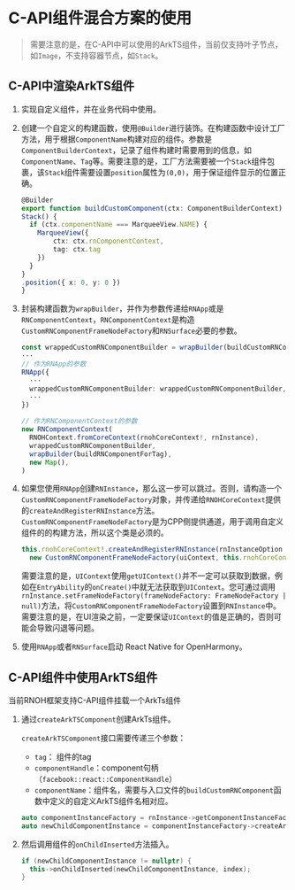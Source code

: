 # C-API组件混合方案的使用

> 需要注意的是，在C-API中可以使用的ArkTS组件，当前仅支持叶子节点，如`Image`，不支持容器节点，如`Stack`。

## C-API中渲染ArkTS组件

1. 实现自定义组件，并在业务代码中使用。

2. 创建一个自定义的构建函数，使用`@Builder`进行装饰。在构建函数中设计工厂方法，用于根据`ComponentName`构建对应的组件。参数是`ComponentBuilderContext`，记录了组件构建时需要用到的信息，如`ComponentName`、`Tag`等。需要注意的是，工厂方法需要被一个`Stack`组件包裹，该`Stack`组件需要设置`position`属性为`(0,0)`，用于保证组件显示的位置正确。

    ```TypeScript
    @Builder
    export function buildCustomComponent(ctx: ComponentBuilderContext) {
    Stack() {
      if (ctx.componentName === MarqueeView.NAME) {
        MarqueeView({
            ctx: ctx.rnComponentContext,
            tag: ctx.tag
        })
      }
    }
    .position({ x: 0, y: 0 })
    }
    ```

3. 封装构建函数为`wrapBuilder`，并作为参数传递给`RNApp`或是`RNComponentContext`，`RNComponentContext`是构造`CustomRNComponentFrameNodeFactory`和`RNSurface`必要的参数。

    ```TypeScript
    const wrappedCustomRNComponentBuilder = wrapBuilder(buildCustomRNComponent);
    ···
    // 作为RNApp的参数
    RNApp({
      ···
      wrappedCustomRNComponentBuilder: wrappedCustomRNComponentBuilder,
      ···
    })
    
    // 作为RNComponentContext的参数
    new RNComponentContext(
      RNOHContext.fromCoreContext(rnohCoreContext!, rnInstance),
      wrappedCustomRNComponentBuilder,
      wrapBuilder(buildRNComponentForTag),
      new Map(),
    )
    ```

4. 如果您使用`RNApp`创建`RNInstance`，那么这一步可以跳过。否则，请构造一个`CustomRNComponentFrameNodeFactory`对象，并传递给`RNOHCoreContext`提供的`createAndRegisterRNInstance`方法。`CustomRNComponentFrameNodeFactory`是为CPP侧提供通道，用于调用自定义组件的的构建方法，所以这个类是必须的。

    ```TypeScript
    this.rnohCoreContext!.createAndRegisterRNInstance(rnInstanceOption as RNInstanceOptions, 
      new CustomRNComponentFrameNodeFactory(uiContext, this.rnohCoreContext!.logger, () => rnComponentContext as RNComponentContext))
    ```

    需要注意的是，`UIContext`使用`getUIContext()`并不一定可以获取到数据，例如在`EntryAbility`的`onCreate()`中就无法获取到`UIContext`。您可通过调用`rnInstance.setFrameNodeFactory(frameNodeFactory: FrameNodeFactory | null)`方法，将`CustomRNComponentFrameNodeFactory`设置到`RNInstance`中。需要注意的是，在UI渲染之前，一定要保证`UIContext`的值是正确的，否则可能会导致闪退等问题。

5. 使用`RNApp`或者`RNSurface`启动 React Native for OpenHarmony。

## C-API组件中使用ArkTS组件

当前RNOH框架支持C-API组件挂载一个ArkTs组件

1. 通过`createArkTSComponent`创建ArkTs组件。

   `createArkTSComponent`接口需要传递三个参数：

   - `tag`： 组件的tag
   - `componentHandle`：component句柄（`facebook::react::ComponentHandle`）
   - `componentName`：组件名，需要与入口文件的`buildCustomRNComponent`函数中定义的自定义ArkTS组件名相对应。

   ```cpp
   auto componentInstanceFactory = rnInstance->getComponentInstanceFactory();
   auto newChildComponentInstance = componentInstanceFactory->createArkTSComponent(tag, componentHandle, componentName);
   ```

2. 然后调用组件的`onChildInserted`方法插入。

   ```cpp
   if (newChildComponentInstance != nullptr) {
     this->onChildInserted(newChildComponentInstance, index);
   }
   ```
